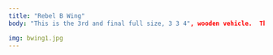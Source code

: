 ```yaml
---
title: "Rebel B Wing"
body: "This is the 3rd and final full size, 3 3 4", wooden vehicle.  The Rebel B-Wing features foldable and lockable wings, a rotating cockpit, landing gear, and possibly spring-loaded lasers. "

img: bwing1.jpg
---
```

